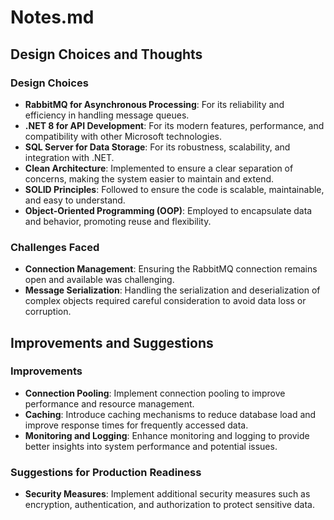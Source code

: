 # Notes.md

## Design Choices and Thoughts

### Design Choices
- **RabbitMQ for Asynchronous Processing**: For its reliability and efficiency in handling message queues.
- **.NET 8 for API Development**: For its modern features, performance, and compatibility with other Microsoft technologies.
- **SQL Server for Data Storage**: For its robustness, scalability, and integration with .NET.
- **Clean Architecture**: Implemented to ensure a clear separation of concerns, making the system easier to maintain and extend.
- **SOLID Principles**: Followed to ensure the code is scalable, maintainable, and easy to understand.
- **Object-Oriented Programming (OOP)**: Employed to encapsulate data and behavior, promoting reuse and flexibility.

### Challenges Faced
- **Connection Management**: Ensuring the RabbitMQ connection remains open and available was challenging.
- **Message Serialization**: Handling the serialization and deserialization of complex objects required careful consideration to avoid data loss or corruption.

## Improvements and Suggestions

### Improvements
- **Connection Pooling**: Implement connection pooling to improve performance and resource management.
- **Caching**: Introduce caching mechanisms to reduce database load and improve response times for frequently accessed data.
- **Monitoring and Logging**: Enhance monitoring and logging to provide better insights into system performance and potential issues.

### Suggestions for Production Readiness
- **Security Measures**: Implement additional security measures such as encryption, authentication, and authorization to protect sensitive data.


